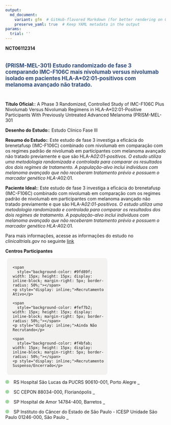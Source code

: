 ```yaml
---
output: 
  md_document:
    variant: gfm  # GitHub-flavored Markdown (for better rendering on GitHub)
    preserve_yaml: true  # Keep YAML metadata in the output
params:
  trial: ''
---
```


**NCT06112314**

<div style="padding: 5px 5px 5px 0px; font-size: 1.20em; font-weight: bold; color: #2E4A7F; text-align: left; margin-bottom: 20px">

(PRISM-MEL-301) Estudo randomizado de fase 3 comparando IMC-F106C mais
nivolumab versus nivolumab isolado em pacientes HLA-A\*02:01-positivos
com melanoma avançado não tratado.

</div>

**Título Oficial:**: A Phase 3 Randomized, Controlled Study of IMC-F106C
Plus Nivolumab Versus Nivolumab Regimens in HLA-A\*02:01-Positive
Participants With Previously Untreated Advanced Melanoma (PRISM-MEL-301

**Desenho do Estudo:**: Estudo Clinico Fase III

**Resumo do Estudo:**: Este estudo de fase 3 investiga a eficácia do
brenetafusp (IMC-F106C) combinado com nivolumab em comparação com os
regimes padrão de nivolumab em participantes com melanoma avançado não
tratado previamente e que são HLA-A*02:01-positivos. O estudo utiliza
uma metodologia randomizada e controlada para comparar os resultados dos
dois regimes de tratamento. A população-alvo inclui indivíduos com
melanoma avançado que não receberam tratamento prévio e possuem o
marcador genético HLA-A*02:01.

**Paciente Ideal:**: Este estudo de fase 3 investiga a eficácia do
brenetafusp (IMC-F106C) combinado com nivolumab em comparação com os
regimes padrão de nivolumab em participantes com melanoma avançado não
tratado previamente e que são HLA-A*02:01-positivos. O estudo utiliza
uma metodologia randomizada e controlada para comparar os resultados dos
dois regimes de tratamento. A população-alvo inclui indivíduos com
melanoma avançado que não receberam tratamento prévio e possuem o
marcador genético HLA-A*02:01.

Para mais informações, acesse as informações do estudo no
*clinicaltrials.gov* no seguinte
[link](https://clinicaltrials.gov/ct2/show/NCT06112314)

**Centros Participantes**

<div style="margin-bottom: 8px; margin-left: 5px; padding: 8px; max-width: 300px; background-color: #f3f2f1; border-radius: 8px;">

<div style="margin-left: 10px;">

    <span 
      style="background-color: #9fd89f; width: 15px; height: 15px; display: inline-block; margin-right: 5px; border-radius: 50%;"></span>
    <p style="display: inline;">Recrutamento Ativo</p>

</div>

<div style="margin-left: 10px;">

    <span 
      style="background-color: #fef7b2; width: 15px; height: 15px; display: inline-block; margin-right: 5px; border-radius: 50%;"></span>
    <p style="display: inline;">Ainda Não Recrutando</p>

</div>

<div style="margin-left: 10px;">

    <span 
      style="background-color: #f4bfab; width: 15px; height: 15px; display: inline-block; margin-right: 5px; border-radius: 50%;"></span>
    <p style="display: inline;">Recrutamento Suspenso/Encerrado</p>

</div>

</div>

<span style="display: inline-block; width: 12px; height: 12px; border-radius: 50%; margin-right: 10px; padding-bottom: 0px; background-color: #9fd89f;"></span>
RS Hospital São Lucas da PUCRS 90610-001, Porto Alegre
<span style="color: #2E4A7F; text-decoration: none; font-weight: 500; font-size: 0.8">[REPORTAR
ERRO](https://flazar.shinyapps.io/formsapp?study_nct_id=NCT06112314&location_id=PONTIFICIAUNIVERSIDADECATOLICADORIOGRANDEDOSULPUCRSHOSPITALSAOLUCASCENTRODEPESQUISACLINICACPCPORTOALEGRE90610000BRAZIL&location_full_name=Hospital%20S%C3%A3o%20Lucas%20da%20PUCRS%2C%2090610-001%2C%20Porto%20Alegre&form_type=Reportar%20Erro)</span>

<span style="display: inline-block; width: 12px; height: 12px; border-radius: 50%; margin-right: 10px; padding-bottom: 0px; background-color: #9fd89f;"></span>
SC CEPON 88034-000, Florianópolis
<span style="color: #2E4A7F; text-decoration: none; font-weight: 500; font-size: 0.8">[REPORTAR
ERRO](https://flazar.shinyapps.io/formsapp?study_nct_id=NCT06112314&location_id=CENTRODEPESQUISASONCOLOGICASCEPONFLORIANOPOLIS88034000BRAZIL&location_full_name=CEPON%2C%2088034-000%2C%20Florian%C3%B3polis&form_type=Reportar%20Erro)</span>

<span style="display: inline-block; width: 12px; height: 12px; border-radius: 50%; margin-right: 10px; padding-bottom: 0px; background-color: #9fd89f;"></span>
SP Hospital de Amor 14784-400, Barretos
<span style="color: #2E4A7F; text-decoration: none; font-weight: 500; font-size: 0.8">[REPORTAR
ERRO](https://flazar.shinyapps.io/formsapp?study_nct_id=NCT06112314&location_id=FUNDACAOPIOXIIHOSPITALDECANCERDEBARRETOSHOSPITALDEAMORBARRETOS14784BRAZIL&location_full_name=Hospital%20de%20Amor%2C%2014784-400%2C%20Barretos&form_type=Reportar%20Erro)</span>

<span style="display: inline-block; width: 12px; height: 12px; border-radius: 50%; margin-right: 10px; padding-bottom: 0px; background-color: #9fd89f;"></span>
SP Instituto do Câncer do Estado de São Paulo - ICESP Unidade São Paulo
01246-000, São Paulo
<span style="color: #2E4A7F; text-decoration: none; font-weight: 500; font-size: 0.8">[REPORTAR
ERRO](https://flazar.shinyapps.io/formsapp?study_nct_id=NCT06112314&location_id=INSTITUTODOCANCERDOESTADODESAOPAULOICESPSAOPAULO01246000BRAZIL&location_full_name=Instituto%20do%20C%C3%A2ncer%20do%20Estado%20de%20S%C3%A3o%20Paulo%20-%20ICESP%20Unidade%20S%C3%A3o%20Paulo%2C%2001246-000%2C%20S%C3%A3o%20Paulo&form_type=Reportar%20Erro)</span>
